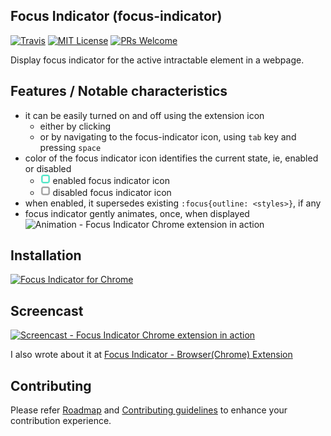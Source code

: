 Focus Indicator (focus-indicator)
---

[![Travis](https://img.shields.io/travis/sarbbottam/focus-indicator.svg?maxAge=2592000&style=flat-square)](https://travis-ci.org/sarbbottam/focus-indicator)
[![MIT License](https://img.shields.io/npm/l/watch-and-rsync.svg?maxAge=2592000&style=flat-square)](http://opensource.org/licenses/MIT)
[![PRs Welcome](https://img.shields.io/badge/PRs-welcome-brightgreen.svg?maxAge=2592000&style=flat-square)](http://makeapullrequest.com)

Display focus indicator for the active intractable element in a webpage.

## Features / Notable characteristics

- it can be easily turned on and off using the extension icon
  - either by clicking
  - or by navigating to the focus-indicator icon, using `tab` key and pressing `space`
- color of the focus indicator icon identifies the current state, ie, enabled or disabled
  - ![enabled focus indicator icon](src/icons/enabled/16.png) enabled focus indicator icon
  - ![disabled focus indicator icon](src/icons/disabled/16.png) disabled focus indicator icon
- when enabled, it supersedes existing `:focus{outline: <styles>}`, if any
- focus indicator gently animates, once, when displayed
![Animation - Focus Indicator Chrome extension in action](http://i.imgur.com/cVp2hlL.gif)

## Installation

[![Focus Indicator for Chrome](http://i.imgur.com/m6gHC4g.png)](https://chrome.google.com/webstore/detail/focus-indicator/heeoeadndnhebmfebjccbhmccmaoedlf?hl=en-US)

## Screencast

<a href="https://www.youtube.com/watch?v=r-AYcPC-Dsg" title="Screencast - Focus Indicator Chrome extension in action">
  <img src="http://i.imgur.com/qqEXCal.png" alt="Screencast - Focus Indicator Chrome extension in action" style="display: block; max-width:100%; margin: auto"/>
</a>

I also wrote about it at [Focus Indicator - Browser(Chrome) Extension](https://sarbbottam.github.io/accessibility,/javascript,/browser/extension/2016/06/17/focus-indicator-browser-extension/)

## Contributing

Please refer [Roadmap](roadmap.md) and [Contributing guidelines](contributing.md) to enhance your contribution experience.
